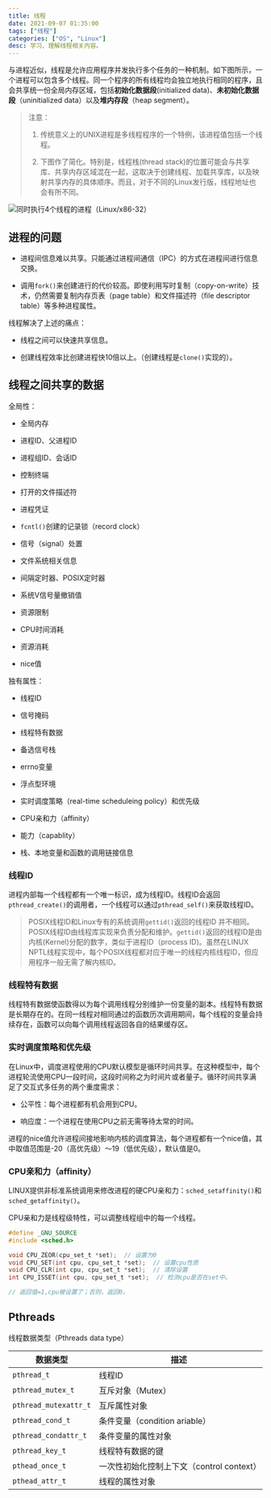 ```yaml
---
title: 线程
date: 2021-09-07 01:35:00
tags: ["线程"]
categories: ["OS", "Linux"]
desc: 学习、理解线程相关内容。
---
```


与进程近似，线程是允许应用程序并发执行多个任务的一种机制。如下图所示，一个进程可以包含多个线程。同一个程序的所有线程均会独立地执行相同的程序，且会共享统一份全局内存区域，包括**初始化数据段**(initialized data)、**未初始化数据段**（uninitialized data）以及**堆内存段**（heap segment）。

<!-- more -->

> 注意：
>
> 1. 传统意义上的UNIX进程是多线程程序的一个特例，该进程值包括一个线程。
>
> 2. 下图作了简化。特别是，线程栈(thread stack)的位置可能会与共享库、共享内存区域混在一起，这取决于创建线程、加载共享库，以及映射共享内存的具体顺序。而且，对于不同的Linux发行版，线程地址也会有所不同。

![同时执行4个线程的进程（Linux/x86-32）](https://fastly.jsdelivr.net/gh/jnhu76/Image-Hosting@master/img/thread.png)

## 进程的问题

- 进程间信息难以共享。只能通过进程间通信（IPC）的方式在进程间进行信息交换。

- 调用`fork()`来创建进行的代价较高。即使利用写时复制（copy-on-write）技术，仍然需要复制内存页表（page table）和文件描述符（file descriptor table）等多种进程属性。

线程解决了上述的痛点：

- 线程之间可以快速共享信息。

- 创建线程效率比创建进程快10倍以上。（创建线程是`clone()`实现的）。

## 线程之间共享的数据

全局性：

- 全局内存

- 进程ID、父进程ID

- 进程组ID、会话ID

- 控制终端

- 打开的文件描述符

- 进程凭证

- `fcntl()`创建的记录锁（record clock）

- 信号（signal）处置

- 文件系统相关信息

- 间隔定时器、POSIX定时器

- 系统V信号量撤销值

- 资源限制

- CPU时间消耗

- 资源消耗

- nice值

独有属性：

- 线程ID

- 信号掩码

- 线程特有数据

- 备选信号栈

- errno变量

- 浮点型环境

- 实时调度策略（real-time scheduleing policy）和优先级

- CPU亲和力（affinity）

- 能力（capablity）

- 栈、本地变量和函数的调用链接信息

### 线程ID

进程内部每一个线程都有一个唯一标识，成为线程ID。线程ID会返回`pthread_create()`的调用者，一个线程可以通过`pthread_self()`来获取线程ID。

> POSIX线程ID和Linux专有的系统调用`gettid()`返回的线程ID
并不相同。POSIX线程ID由线程库实现来负责分配和维护。`gettid()`返回的线程ID是由内核(Kernel)分配的数字，类似于进程ID（process ID)。虽然在LINUX NPTL线程实现中，每个POSIX线程都对应于唯一的线程内核线程ID，但应用程序一般无需了解内核ID。

### 线程特有数据

线程特有数据使函数得以为每个调用线程分别维护一份变量的副本。线程特有数据是长期存在的。在同一线程对相同通过的函数历次调用期间，每个线程的变量会持续存在，函数可以向每个调用线程返回各自的结果缓存区。

### 实时调度策略和优先级

在Linux中，调度进程使用的CPU默认模型是循环时间共享。在这种模型中，每个进程轮流使用CPU一段时间，这段时间称之为时间片或者量子。循环时间共享满足了交互式多任务的两个重度需求：

- 公平性：每个进程都有机会用到CPU。

- 响应度：一个进程在使用CPU之前无需等待太常的时间。

进程的nice值允许进程间接地影响内核的调度算法，每个进程都有一个nice值，其中取值范围是-20（高优先级）～19（低优先级），默认值是0。

### CPU亲和力（affinity）

LINUX提供非标准系统调用来修改进程的硬CPU亲和力：`sched_setaffinity()`和`sched_getaffinity()`。

CPU亲和力是线程级特性，可以调整线程组中的每一个线程。

```c
#define _GNU_SOURCE
#include <sched.h>

void CPU_ZEOR(cpu_set_t *set);  // 设置为0
void CPU_SET(int cpu, cpu_set_t *set);  // 设置cpu性质
void CPU_CLR(int cpu, cpu_set_t *set);  // 清除设置
int CPU_ISSET(int cpu, cpu_set_t *set);  // 检测cpu是否在set中。

// 返回值=1,cpu被设置了；否则，返回0。
```

## Pthreads

线程数据类型（Pthreads data type）

| 数据类型 | 描述 |
| ------- | ------ |
| `pthread_t` | 线程ID |
| `pthread_mutex_t` | 互斥对象（Mutex） |
| `pthread_mutexattr_t` | 互斥属性对象 |
| `pthread_cond_t` | 条件变量（condition ariable） |
| `pthread_condattr_t` | 条件变量的属性对象  |
| `pthread_key_t` | 线程特有数据的键 |
| `pthead_once_t` | 一次性初始化控制上下文（control context） |
| `pthead_attr_t` | 线程的属性对象 |
